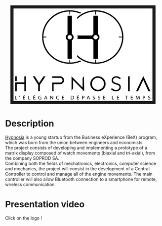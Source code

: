 <h1 align="center">
  <br>
  <a href="http://www.youtube.com/watch?feature=player_embedded&v=3K69NLErzWc" target="_blank"><img src="Logo_V2_black.jpg" alt="IMAGE ALT TEXT HERE" width="450" height="300" border="10" /></a>
  <br>
</h1>

# Description

[Hypnosia](https://www.hypnosia.ch/) is a young startup from the Business eXperience (BeX) program, which was born from the union between
engineers and economists. 
<br>
The project consists of developing and implementing a prototype of a matrix display composed of watch movements (biaxial and tri-axial), from the company SOPROD SA. 
<br>
Combining both the fields of mechatronics, electronics, computer science and mechanics, the project will consist in the development of a Central Controller to control and manage all of the engine movements. The main controller will also allow Bluetooth connection to a smartphone for remote, wireless communication.
<br>

# Presentation video
Click on the logo !
